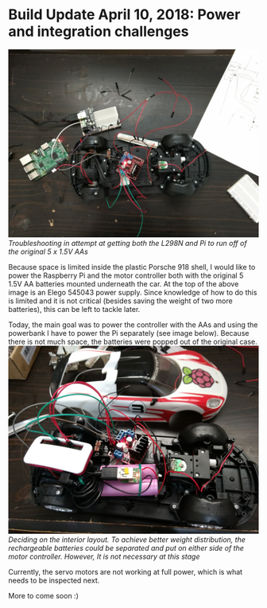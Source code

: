 # Build Update April 10, 2018: Power and integration challenges
![](https://github.com/166inter/raspberryPorsche/blob/master/power_troubleshoot.jpg?raw=true)
*Troubleshooting in attempt at getting both the L298N and Pi to run off of the original 5 x 1.5V AAs*

Because space is limited inside the plastic Porsche 918 shell, I would like to power the Raspberry Pi and the motor controller both with the original 5 1.5V AA batteries mounted underneath the car. At the top of the above image is an Elego 545043 power supply. Since knowledge of how to do this is limited and  it is not critical (besides saving the weight of two more batteries), this can be left to tackle later. 

Today, the main goal was to power the controller with the AAs and using the powerbank I have to power the Pi separately (see image below). Because there is not much space, the batteries were popped out of the original case. 
![](https://github.com/166inter/raspberryPorsche/blob/master/integration.jpg?raw=true)
*Deciding on the interior layout. To achieve better weight distribution, the rechargeable batteries could be separated and put on either side of the motor controller. However, It is not necessary at this stage*

Currently, the servo motors are not working at full power, which is what needs to be inspected next.

More to come soon :)


